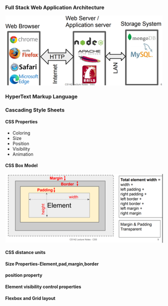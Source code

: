 ###  Full Stack Web Application Architecture

![image-20210628212650986](HTML&CSS.assets/image-20210628212650986.png)

### HyperText Markup Language

### Cascading Style Sheets

####  CSS Properties

- Coloring
- Size 
- Position
- Visibility
- Animation

#### CSS Box Model

![image-20210628215355972](HTML&CSS.assets/image-20210628215355972.png)

#### CSS distance units

####  Size Properties-Element,pad,margin,border

#### position property

#### Element visibility control properties

#### Flexbox and Grid layout

